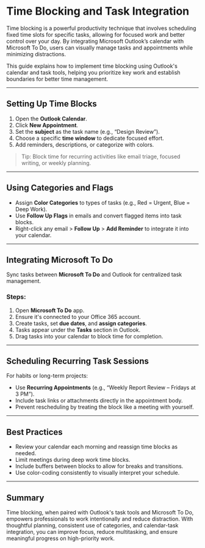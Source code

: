 # Time Blocking and Task Integration

Time blocking is a powerful productivity technique that involves scheduling fixed time slots for specific tasks, allowing for focused work and better control over your day. By integrating Microsoft Outlook’s calendar with Microsoft To Do, users can visually manage tasks and appointments while minimizing distractions.

This guide explains how to implement time blocking using Outlook's calendar and task tools, helping you prioritize key work and establish boundaries for better time management.

---

## Setting Up Time Blocks

1. Open the **Outlook Calendar**.
2. Click **New Appointment**.
3. Set the **subject** as the task name (e.g., “Design Review”).
4. Choose a specific **time window** to dedicate focused effort.
5. Add reminders, descriptions, or categorize with colors.

> Tip: Block time for recurring activities like email triage, focused writing, or weekly planning.

---

## Using Categories and Flags

- Assign **Color Categories** to types of tasks (e.g., Red = Urgent, Blue = Deep Work).
- Use **Follow Up Flags** in emails and convert flagged items into task blocks.
- Right-click any email > **Follow Up** > **Add Reminder** to integrate it into your calendar.

---

## Integrating Microsoft To Do

Sync tasks between **Microsoft To Do** and Outlook for centralized task management.

### Steps:
1. Open **Microsoft To Do** app.
2. Ensure it's connected to your Office 365 account.
3. Create tasks, set **due dates**, and **assign categories**.
4. Tasks appear under the **Tasks** section in Outlook.
5. Drag tasks into your calendar to block time for completion.

---

## Scheduling Recurring Task Sessions

For habits or long-term projects:
- Use **Recurring Appointments** (e.g., “Weekly Report Review – Fridays at 3 PM”).
- Include task links or attachments directly in the appointment body.
- Prevent rescheduling by treating the block like a meeting with yourself.

---

## Best Practices

- Review your calendar each morning and reassign time blocks as needed.
- Limit meetings during deep work time blocks.
- Include buffers between blocks to allow for breaks and transitions.
- Use color-coding consistently to visually interpret your schedule.

---

## Summary

Time blocking, when paired with Outlook's task tools and Microsoft To Do, empowers professionals to work intentionally and reduce distraction. With thoughtful planning, consistent use of categories, and calendar-task integration, you can improve focus, reduce multitasking, and ensure meaningful progress on high-priority work.
